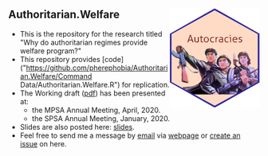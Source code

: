 ## Authoritarian.Welfare <img src="autocrats.png" width="180" height= "200" align="right" /> <br />  
- This is the repository for the research titled "Why do authoritarian regimes provide welfare program?"
- This repository provides [code]("https://github.com/pherephobia/Authoritarian.Welfare/Command Data/Authoritarian.Welfare.R") for replication.
- The Working draft ([pdf](https://github.com/pherephobia/Authoritarian.Welfare/Documents/2_Manuscript/Park_2020_Manuscript.pdf)) has been presented at:
  - the MPSA Annual Meeting, April, 2020.
  - the SPSA Annual Meeting, January, 2020.
- Slides are also posted here: [slides](https://github.com/pherephobia/Authoritarian.Welfare/Documents/3_Slides/2020_IRCP_Park_PaperCompetition.pdf).
- Feel free to send me a message by [email](sp23@email.sc.edu) via [webpage](shpark.netlify.app) or [create an issue](https://github.com/pherephobia/Authoritarian.Welfare/issues) on here. 
<br />
